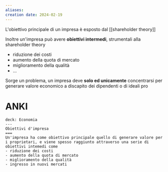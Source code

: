 ```yaml
---
aliases: 
creation date: 2024-02-19
---
```


L'obiettivo principale di un impresa è esposto dal [[shareholder theory]]

Inoltre un'impresa può avere **obiettivi intermedi**, strumentali alla shareholder theory
- riduzione dei costi
- aumento della quota di mercato
- miglioramento della qualità
- ...

Sorge un problema, un impresa deve **solo ed unicamente** concentrarsi per generare valore economico a discapito dei dipendenti o di ideali pro

# ANKI

```anki
deck: Economia
---
Obiettivi d'impresa
===
Un'impresa ha come obiettivo principale quello di generare valore per i proprietari, e viene spesso raggiunto attraverso una serie di obiettivi intemedi come
- riduzione dei costi
- aumento della quota di mercato
- miglioramento della qualità
- ingresso in nuovi mercati
```
